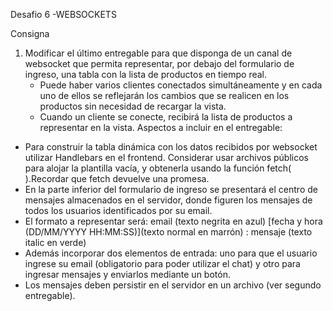 Desafio 6 -WEBSOCKETS

Consigna
1. Modificar el último entregable para que disponga de un canal de websocket que permita representar, por debajo del formulario de ingreso, una tabla con la lista de productos en tiempo real. 
    - Puede haber varios clientes conectados simultáneamente y en cada uno de ellos se reflejarán los cambios que se realicen en los productos sin necesidad de recargar la vista.
    - Cuando un cliente se conecte, recibirá la lista de productos a representar en la vista.
Aspectos a incluir en el entregable:
- Para construir la tabla dinámica con los datos recibidos por websocket utilizar Handlebars en el frontend. Considerar usar archivos públicos para alojar la plantilla vacía, y obtenerla usando la función fetch( ).Recordar que fetch devuelve una promesa.
- En la parte inferior del formulario de ingreso se presentará el centro de mensajes almacenados en el servidor, donde figuren los mensajes de todos los usuarios identificados por su email. 
- El formato a representar será: email (texto negrita en azul) [fecha y hora (DD/MM/YYYY HH:MM:SS)](texto normal en marrón) : mensaje (texto italic en verde) 
- Además incorporar dos elementos de entrada: uno para que el usuario ingrese su email (obligatorio para poder utilizar el chat) y otro para ingresar mensajes y enviarlos mediante un botón. 
- Los mensajes deben persistir en el servidor en un archivo (ver segundo entregable).

